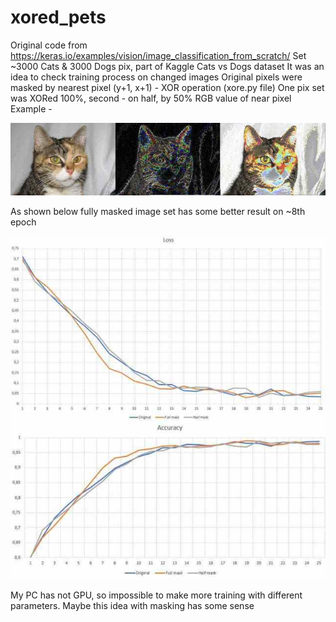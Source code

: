 # xored_pets
Original code from https://keras.io/examples/vision/image_classification_from_scratch/
Set ~3000 Cats & 3000 Dogs pix, part of Kaggle Cats vs Dogs dataset
It was an idea to check training process on changed images
Original pixels were masked by nearest pixel (y+1, x+1) - XOR operation (xore.py file)
One pix set was XORed 100%, second - on half, by 50% RGB value of near pixel
Example - 

![](https://github.com/Repinoid/xored_pets/blob/main/maskedCat_Small.jpg?raw=true)

As shown below fully masked image set has some better result on ~8th epoch

![text](https://github.com/Repinoid/xored_pets/blob/main/Acc_Loss_Small.jpg?raw=true)

My PC has not GPU, so impossible to make more training with different parameters.
Maybe this idea with masking has some sense
